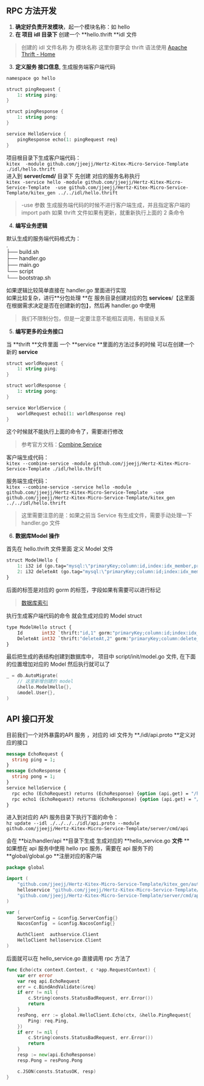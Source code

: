 <a name="Qhfuf"></a>
## RPC 方法开发

1. **确定好负责开发模块**，起一个模块名称：如 hello
2. **在 项目 idl 目录下** 创建一个 **hello.thrift  **idl 文件
> 创建的 idl 文件名称 为 模块名称
> 这里你要学会 thrift 语法使用 [Apache Thrift - Home](https://thrift.apache.org/)

3. **定义服务 接口信息**, 生成服务端客户端代码
```scheme
namespace go hello

struct pingRequest {
    1: string ping;
}

struct pingResponse {
    1: string pong;
}

service HelloService {
    pingResponse echo(1: pingRequest req)
}
```
项目根目录下生成客户端代码：<br />`kitex  -module github.com/jjeejj/Hertz-Kitex-Micro-Service-Template ./idl/hello.thrift`<br />进入到 **server/cmd/** 目录下 先创建 对应的服务名称执行<br />`kitex -service hello -module github.com/jjeejj/Hertz-Kitex-Micro-Service-Template  -use github.com/jjeejj/Hertz-Kitex-Micro-Service-Template/kitex_gen ../../idl/hello.thrift`
> -use 参数 生成服务端代码的时候不进行客户端生成，并且指定客户端的 import path
> 如果 thrift  文件如果有更新，就重新执行上面的 2 条命令

4.  **编写业务逻辑**

默认生成的服务端代码格式为：<br />.<br />├── build.sh<br />├── handler.go<br />├── main.go<br />└── script<br />    └── bootstrap.sh

如果逻辑比较简单直接在 handler.go 里面进行实现<br />如果比较复杂，进行**分包处理 **在 服务目录创建对应的包 **services**/【这里面在根据需求决定是否在创建新的包】，然后再 handler.go 中使用
> 我们不限制分包，但是一定要注意不能相互调用，有层级关系


5. **编写更多的业务接口**

当 **thrift **文件里面 一个 **service **里面的方法过多的时候 可以在创建一个新的 **service**
```scheme
struct worldRequest {
    1: string ping;
}

struct worldResponse {
    1: string pong;
}

service WorldService {
    worldRequest echo1(1: worldResponse req)
}
```
这个时候就不能执行上面的命令了，需要进行修改
> 参考官方文档：[Combine Service](https://www.cloudwego.io/zh/docs/kitex/tutorials/code-gen/combine_service/)

客户端生成代码：<br />`kitex --combine-service -module github.com/jjeejj/Hertz-Kitex-Micro-Service-Template ./idl/hello.thrift`

服务端生成代码：<br />`kitex --combine-service -service hello -module github.com/jjeejj/Hertz-Kitex-Micro-Service-Template  -use github.com/jjeejj/Hertz-Kitex-Micro-Service-Template/kitex_gen ../../idl/hello.thrift`

> 这里需要注意的是：如果之前当 Service  有生成文件，需要手动处理一下 handler.go 文件

6. **数据库Model 操作**

首先在 hello.thrift 文件里面 定义 Model 文件
```protobuf
struct ModelHello {
    1: i32 id (go.tag="mysql:\"primaryKey;column:id,index:idx_member,priority:1\"")
    2: i32 deleteAt (go.tag="mysql:\"primaryKey;column:id;index:idx_member,priority:1\" json:\"id,omitempty\"")
}
```
后面的标签是对应的 gorm 的标签，字段如果有需要可以进行标记
> [数据库索引](https://gorm.io/zh_CN/docs/indexes.html)

执行生成客户端代码的命令 就会生成对应的 Model struct
```protobuf
type ModelHello struct {
	Id       int32 `thrift:"id,1" gorm:"primaryKey;column:id;index:idx_member,priority:1"`
	DeleteAt int32 `thrift:"deleteAt,2" gorm:"primaryKey;column:delete_at;index:idx_member,priority:1" json:"id,omitempty"`
}
```
最后把生成的表结构创建到数据库中， 项目中 script/init/model.go 文件, 在下面的位置增加对应的 Model 然后执行就可以了
```go
_ = db.AutoMigrate(
    // 这里新增创建的 model
    &hello.ModelHello{},
    &model.User{},
)
```

## API  接口开发
目前我们一个对外暴露的API 服务 ，对应的 idl 文件为 **./idl/api.proto **定义对应的接口
```protobuf
message EchoRequest {
  string ping = 1;
}
message EchoResponse {
  string pong = 1;
}
service helloService {
  rpc echo (EchoRequest) returns (EchoResponse) {option (api.get) = "/hello/echo";}
  rpc echo1 (EchoRequest) returns (EchoResponse) {option (api.get) = "/hello/echo1";}
}
```
进入到对应的 APi 服务目录下执行下面的命令：<br />`hz update --idl ./../../../idl/api.proto --module github.com/jjeejj/Hertz-Kitex-Micro-Service-Template/server/cmd/api`

会在 **biz/handler/api **目录下生成 生成对应的 **hello_service.go **文件** **<br />如果想在 api 服务中使用 hello rpc 服务，需要在 api 服务下的 **global/global.go **注册对应的客户端
```go
package global

import (
	"github.com/jjeejj/Hertz-Kitex-Micro-Service-Template/kitex_gen/auth/authservice"
	helloservice "github.com/jjeejj/Hertz-Kitex-Micro-Service-Template/kitex_gen/hello/combineservice"
	"github.com/jjeejj/Hertz-Kitex-Micro-Service-Template/server/cmd/api/config"
)

var (
	ServerConfig = &config.ServerConfig{}
	NacosConfig  = &config.NacosConfig{}

	AuthClient  authservice.Client
	HelloClient helloservice.Client
)
```
后面就可以在 hello_service.go 直接调用 rpc 方法了
```go
func Echo(ctx context.Context, c *app.RequestContext) {
	var err error
	var req api.EchoRequest
	err = c.BindAndValidate(&req)
	if err != nil {
		c.String(consts.StatusBadRequest, err.Error())
		return
	}
	resPong, err := global.HelloClient.Echo(ctx, &hello.PingRequest{
		Ping: req.Ping,
	})
	if err != nil {
		c.String(consts.StatusBadRequest, err.Error())
		return
	}
	resp := new(api.EchoResponse)
	resp.Pong = resPong.Pong

	c.JSON(consts.StatusOK, resp)
}
```
